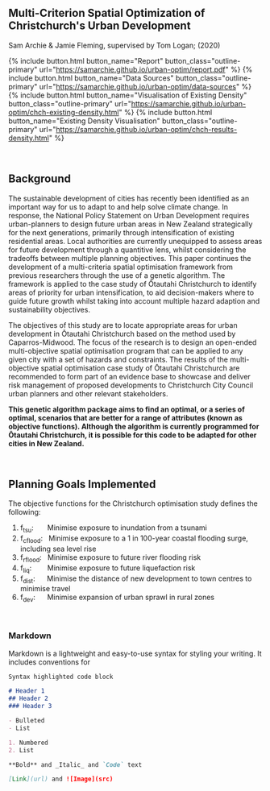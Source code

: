## Multi-Criterion Spatial Optimization of Christchurch's Urban Development

Sam Archie & Jamie Fleming, supervised by Tom Logan; (2020)

{% include button.html button_name="Report" button_class="outline-primary" url="https://samarchie.github.io/urban-optim/report.pdf" %} {% include button.html button_name="Data Sources" button_class="outline-primary" url="https://samarchie.github.io/urban-optim/data-sources" %} {% include button.html button_name="Visualisation of Existing Density" button_class="outline-primary" url="https://samarchie.github.io/urban-optim/chch-existing-density.html" %} {% include button.html button_name="Existing Density Visualisation" button_class="outline-primary" url="https://samarchie.github.io/urban-optim/chch-results-density.html" %}

<br>

## Background

The sustainable development of cities has recently been identified as an important way for us to adapt to and help solve climate change. In response, the National Policy Statement on Urban Development requires urban-planners to design future urban areas in New Zealand strategically for the next generations, primarily through intensification of existing residential areas. Local authorities are currently unequipped to assess areas for future development through a quantitive lens, whilst considering the tradeoffs between multiple planning objectives. This paper continues the development of a multi-criteria spatial optimisation framework from previous researchers through the use of a genetic algorithm. The framework is applied to the case study of Ōtautahi Christchurch to identify areas of priority for urban intensification, to aid decision-makers where to guide future growth whilst taking into account multiple hazard adaption and sustainability objectives.

The objectives of this study are to locate appropriate areas for urban development in Ōtautahi Christchurch based on the method used by Caparros-Midwood. The focus of the research is to design an open-ended multi-objective spatial optimisation program that can be applied to any given city with a set of hazards and constraints. The results of the multi-objective spatial optimisation case study of Ōtautahi Christchurch are recommended to form part of an evidence base to showcase and deliver risk management of proposed developments to Christchurch City Council urban planners and other relevant stakeholders.

**This genetic algorithm package aims to find an optimal, or a series of optimal, scenarios that are better for a range of attributes (known as objective functions). Although the algorithm is currently programmed for Ōtautahi Christchurch, it is possible for this code to be adapted for other cities in New Zealand.**

<br>

## Planning Goals Implemented
The objective functions for the Christchurch optimisation study defines the following:
1. f<sub>tsu</sub>: &nbsp;&nbsp;&nbsp;&nbsp;&nbsp;&nbsp;Minimise exposure to inundation from a tsunami
2. f<sub>cflood</sub>: &nbsp;&nbsp;Minimise exposure to a 1 in 100-year coastal flooding surge, including sea level rise
3. f<sub>rflood</sub>: &nbsp;&nbsp;Minimise exposure to future river flooding risk
4. f<sub>liq</sub>: &nbsp;&nbsp;&nbsp;&nbsp;&nbsp;&nbsp;&nbsp;Minimise exposure to future liquefaction risk
5. f<sub>dist</sub>: &nbsp;&nbsp;&nbsp;&nbsp;&nbsp;Minimise the distance of new development to town centres to minimise travel
6. f<sub>dev</sub>: &nbsp;&nbsp;&nbsp;&nbsp;&nbsp;Minimise expansion of urban sprawl in rural zones

<br>

### Markdown

Markdown is a lightweight and easy-to-use syntax for styling your writing. It includes conventions for

```markdown
Syntax highlighted code block

# Header 1
## Header 2
### Header 3

- Bulleted
- List

1. Numbered
2. List

**Bold** and _Italic_ and `Code` text

[Link](url) and ![Image](src)
```
